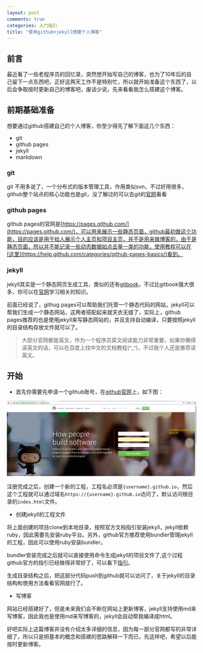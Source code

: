 ```yaml
---
layout: post
comments: true
categories: 入门指引
title: "使用github+jekyll搭建个人博客"
---
```


## 前言

最近看了一些老程序员的回忆录，突然想开始写自己的博客，也为了10年后的自己留下一点东西吧，正好这两天工作不是特别忙，所以就开始准备这个东西了，以后会争取按时更新自己的博客吧，废话少说，先来看看我怎么搭建这个博客。

## 前期基础准备

想要通过github搭建自己的个人博客，你至少得先了解下面这几个东西：

* git
* github pages
* jekyll
* markdown

### git

git 不用多说了，一个分布式的版本管理工具，作用类似svn，不过好用很多，github整个站点的核心功能也是git，没了解过的可以去git的[官网](https://git-scm.com/)看看

### github pages

github pages的官网是[https://pages.github.com/](https://pages.github.com/)，可以用来展示一些静态页面，github最初做这个功能，目的应该是用于给人展示个人主页和项目主页，并不是用来做博客的，由于是静态页面，所以并不能记录一些动态数据如点击量一类的功能，使用教程可以在[这里](https://help.github.com/categories/github-pages-basics/)看到。

### jekyll

jekyll其实是一个静态网页生成工具，类似的还有[gitbook](https://www.gitbook.com/)，不过比gitbook强大很多，你可以在[官网](https://jekyllrb.com/)学习相关的知识。

前面已经说了，githug pages可以帮助我们托管一个静态代码的网站，jekyll可以帮我们生成一个静态网站，这两者搭配起来就天衣无缝了，实际上，github pages推荐的也是使用jekyll来写静态网站的，并且支持自动编译，只要按照jekyll的目录结构存放文件就可以了。

> 大部分官网都是英文，作为一个程序员英文阅读能力非常重要，如果你懒得读英文的话，可以在百度上找中文的文档教程(^_^)，不过我个人还是推荐读英文。

## 开始

* 首先你需要先申请一个github账号，在[github官网](https://github.com/)上，如下图：

![sign_up_in_github.png][1]

注册完成之后，创建一个新的工程，工程名必须是`{username}.github.io`，然后这个工程就可以通过域名`https://{username}.github.io`访问了，默认访问根目录的`index.html`文件。

* 创建jekyll的工程文件

将上面创建的项目clone到本地目录，按照官方文档指引安装jekyll，jekyll依赖ruby，因此需要先安装ruby平台。另外，github官方推荐使用bundler管理jekyll的工程，因此可以使用ruby安装bundler。

bundler安装完成之后就可以直接使用命令生成jekyll的项目文件了,这个过程github官方的指引已经做得非常好了，可以看下[指引](https://help.github.com/articles/setting-up-your-github-pages-site-locally-with-jekyll/)。

生成目录结构之后，把这部分代码push到github就可以访问了，关于jekyll的目录结构和使用方法看看官网就行了。

* 写博客

网站已经搭建好了，但是未来我们会不断在网站上更新博客，jekyll支持使用md来写博客，因此我也是使用md来写博客的，jekyll会自动帮我编译成html。


好吧实际上这篇博客并没有介绍太多详细的信息，因为每一部分官网都写的非常详细了，所以只是把基本的概念和搭建的思路解释一下而已，先这样吧，希望以后能按时更新博客。

  [1]: /static/img/blog/setup-my-blog/sign_up_in_github.png "sign_up_in_github.png"
